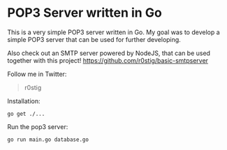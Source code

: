 POP3 Server written in Go
=========================
This is a very simple POP3 server written in Go. My goal was to develop a simple POP3 server that can be used for further developing.

Also check out an SMTP server powered by NodeJS, that can be used together with this project!
https://github.com/r0stig/basic-smtpserver

Follow me in Twitter:
> r0stig


Installation:

```
go get ./...
```

Run the pop3 server:
```
go run main.go database.go
```
